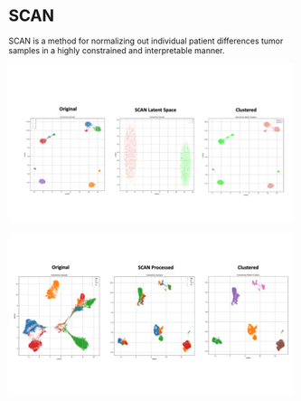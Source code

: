 # SCAN
SCAN is a method for normalizing out individual patient differences tumor samples in a highly constrained and interpretable manner. 

![alt text](img/SCANfigs.png?raw=true)


![alt text](img/SCANfigs1.png?raw=true)
